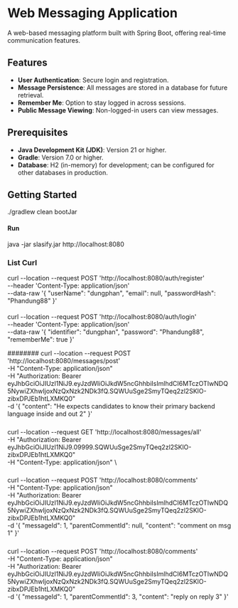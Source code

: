 # Web Messaging Application

A web-based messaging platform built with Spring Boot, offering real-time communication features.

## Features

- **User Authentication**: Secure login and registration.
- **Message Persistence**: All messages are stored in a database for future retrieval.
- **Remember Me**: Option to stay logged in across sessions.
- **Public Message Viewing**: Non-logged-in users can view messages.

## Prerequisites

- **Java Development Kit (JDK)**: Version 21 or higher.
- **Gradle**: Version 7.0 or higher.
- **Database**: H2 (in-memory) for development; can be configured for other databases in production.

## Getting Started
./gradlew clean bootJar
#### Run
java -jar slasify.jar
http://localhost:8080


### List Curl


curl --location --request POST 'http://localhost:8080/auth/register' \
--header 'Content-Type: application/json' \
--data-raw '{
"userName": "dungphan",
"email": null,
"passwordHash": "Phandung88"
}'
####



curl --location --request POST 'http://localhost:8080/auth/login' \
--header 'Content-Type: application/json' \
--data-raw '{
"identifier": "dungphan",
"password": "Phandung88",
"rememberMe": true
}'


########
curl --location --request POST 'http://localhost:8080/messages/post'  \
-H "Content-Type: application/json" \
-H "Authorization: Bearer eyJhbGciOiJIUzI1NiJ9.eyJzdWIiOiJkdW5ncGhhbiIsImlhdCI6MTczOTIwNDQ5NywiZXhwIjoxNzQxNzk2NDk3fQ.SQWUuSge2SmyTQeq2zl2SKlO-zibxDPJEb1htLXMKQ0" \
-d '{
"content": "He expects candidates to know their primary backend language inside and out 2"
}'

#####


curl --location --request GET 'http://localhost:8080/messages/all'  \
-H "Authorization: Bearer eyJhbGciOiJIUzI1NiJ9.09999.SQWUuSge2SmyTQeq2zl2SKlO-zibxDPJEb1htLXMKQ0" \
-H "Content-Type: application/json" \

#####

curl --location --request POST 'http://localhost:8080/comments'\
-H "Content-Type: application/json" \
-H "Authorization: Bearer eyJhbGciOiJIUzI1NiJ9.eyJzdWIiOiJkdW5ncGhhbiIsImlhdCI6MTczOTIwNDQ5NywiZXhwIjoxNzQxNzk2NDk3fQ.SQWUuSge2SmyTQeq2zl2SKlO-zibxDPJEb1htLXMKQ0" \
-d '{
"messageId": 1,
"parentCommentId": null,
"content": "comment on msg 1"
}'

#####

curl --location --request POST 'http://localhost:8080/comments'\
-H "Content-Type: application/json" \
-H "Authorization: Bearer eyJhbGciOiJIUzI1NiJ9.eyJzdWIiOiJkdW5ncGhhbiIsImlhdCI6MTczOTIwNDQ5NywiZXhwIjoxNzQxNzk2NDk3fQ.SQWUuSge2SmyTQeq2zl2SKlO-zibxDPJEb1htLXMKQ0" \
-d '{
"messageId": 1,
"parentCommentId": 3,
"content": "reply on reply 3"
}'